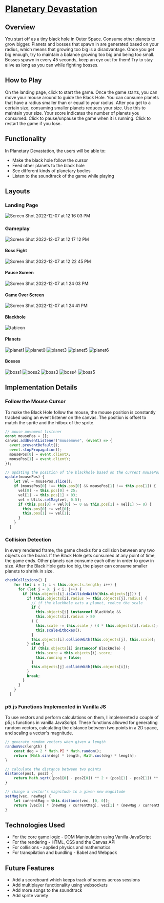 # [Planetary Devastation](https://t1lt.github.io/PlanetaryDevastation/)

## Overview

You start off as a tiny black hole in Outer Space. Consume other planets to grow bigger. Planets and bosses that spawn in are generated based on your radius, which means that growing too big is a disadvantage. Once you get big enough, try to maintain a balance growing too big and being too small. Bosses spawn in every 45 seconds, keep an eye out for them! Try to stay alive as long as you can while fighting bosses.

## How to Play
On the landing page, click to start the game. Once the game starts, you can move your mouse around to guide the Black Hole. You can consume planets that have a radius smaller than or equal to your radius. After you get to a certain size, consuming smaller planets reduces your size. Use this to maintain your size. Your score indicates the number of planets you consumed. Click to pause/unpause the game when it is running. Click to restart the game if you lose.

## Functionality

In Planetary Devastation, the users will be able to:

- Make the black hole follow the cursor
- Feed other planets to the black hole
- See different kinds of planetary bodies
- Listen to the soundtrack of the game while playing

## Layouts

### Landing Page

![Screen Shot 2022-12-07 at 12 16 03 PM](https://user-images.githubusercontent.com/65653163/206299128-a7f78163-d547-40ce-93df-d7d1119b021c.png)

### Gameplay

![Screen Shot 2022-12-07 at 12 17 12 PM](https://user-images.githubusercontent.com/65653163/206299179-f4147948-4f75-40f1-b6fc-4d116d89ebd7.png)

#### Boss Fight
![Screen Shot 2022-12-07 at 12 22 45 PM](https://user-images.githubusercontent.com/65653163/206299233-f6abe6d4-cfd3-49ca-92a7-14baa0167c7d.png)

#### Pause Screen
![Screen Shot 2022-12-07 at 1 24 03 PM](https://user-images.githubusercontent.com/65653163/206299405-65b743f6-3f53-4539-b6e2-501a43c15a7b.png)

#### Game Over Screen
![Screen Shot 2022-12-07 at 1 24 41 PM](https://user-images.githubusercontent.com/65653163/206299523-0988d1ae-1709-4b36-99e9-cb7f55d858d2.png)

#### Blackhole
![tabicon](https://user-images.githubusercontent.com/65653163/206314917-185f369c-c233-46fa-abb4-f0362d576585.png)

#### Planets
![planet1](https://user-images.githubusercontent.com/65653163/206314934-0e1c3d27-a1d7-454c-b8e5-35346b130447.png)
![planet0](https://user-images.githubusercontent.com/65653163/206314939-eafb2191-4b81-48ee-85ab-dedd12f2bfd4.png)
![planet3](https://user-images.githubusercontent.com/65653163/206314956-c7cd482f-c9ee-4c46-b6ee-f8ce9ce41ddd.png)
![planet5](https://user-images.githubusercontent.com/65653163/206314964-c53bfde7-2cb9-40b6-82b4-52e3471fcb85.png)
![planet6](https://user-images.githubusercontent.com/65653163/206314969-9a7d8b7d-4e17-458f-a14b-8f8e6126d373.png)

#### Bosses
![boss1](https://user-images.githubusercontent.com/65653163/206315045-32def41c-ec8d-4a20-a021-8e49384165f2.png)
![boss2](https://user-images.githubusercontent.com/65653163/206315063-4e2e391a-1d21-410c-9e5d-279b2ce0ab81.png)
![boss3](https://user-images.githubusercontent.com/65653163/206315068-11a595e8-01df-4ab5-b025-4d7380453461.png)
![boss4](https://user-images.githubusercontent.com/65653163/206315088-14012c2a-b665-4153-942f-4d7735358f76.png)
![boss5](https://user-images.githubusercontent.com/65653163/206315094-6e2adfd5-2adb-4acc-8739-a9a38e455ad2.png)

## Implementation Details

### Follow the Mouse Cursor
To make the Black Hole follow the mouse, the mouse position is constantly tracked using an event listener on the canvas. The position is offset to match the sprite and the hitbox of the sprite.
```javascript
// mouse movement listener
const mousePos = [];
canvas.addEventListener("mousemove", (event) => {
  event.preventDefault();
  event.stopPropagation();
  mousePos[0] = event.clientX;
  mousePos[1] = event.clientY;
});

// updating the position of the blackhole based on the current mousePos
update(mousePos) {
    let vel = mousePos.slice();
    if (mousePos[0] !== this.pos[0] && mousePos[1] !== this.pos[1]) {
      vel[0] -= this.pos[0] + 25;
      vel[1] -= this.pos[1] + 83;
      vel = Utils.setMag(vel, 0.5);
      if (this.pos[0] + vel[0] >= 0 && this.pos[1] + vel[1] >= 0) {
        this.pos[0] += vel[0];
        this.pos[1] += vel[1];
      }
    }
  }
```

### Collision Detection
In every rendered frame, the game checks for a collision between any two objects on the board. If the Black Hole gets consumed at any point of time, the game ends. Other planets can consume each other in order to grow in size. After the Black Hole gets too big, the player can consume smaller planets to shrink in size.
```javascript
checkCollisions() {
    for (let i = 1; i < this.objects.length; i++) {
      for (let j = 0; j < i; j++) {
        if (this.objects[i].isCollidedWith(this.objects[j])) {
          if (this.objects[i].radius >= this.objects[j].radius) {
            // if the blackhole eats a planet, reduce the scale
            if (
              this.objects[i] instanceof BlackHole &&
              this.objects[i].radius > 80
            ) {
              this.scale -= this.scale / (4 * this.objects[i].radius);
              this.scaleHitboxes();
            }
            this.objects[i].collideWith(this.objects[j], this.scale);
          } else {
            if (this.objects[i] instanceof BlackHole) {
              this.score = this.objects[i].score;
              this.running = false;
            }
            this.objects[j].collideWith(this.objects[i]);
          }
          break;
        }
      }
    }
  }
```

### p5.js Functions Implemented in Vanilla JS
To use vectors and perform calculations on them, I implemented a couple of p5.js functions in vanilla JavaScript. These functions allowed for generating random vectors, calculating the distance between two points in a 2D space, and scaling a vector's magnitude.
```javascript
// generate random vectors when given a length
randomVec(length) {
    const deg = 2 * Math.PI * Math.random();
    return [Math.sin(deg) * length, Math.cos(deg) * length];
}

// calculate the distance between two points
distance(pos1, pos2) {
    return Math.sqrt((pos1[0] - pos2[0]) ** 2 + (pos1[1] - pos2[1]) ** 2);
}

// change a vector's magnitude to a given new magnitude
setMag(vec, newMag) {
    let currentMag = this.distance(vec, [0, 0]);
    return [vec[0] * (newMag / currentMag), vec[1] * (newMag / currentMag)];
}
```

## Technologies Used

- For the core game logic - DOM Manipulation using Vanilla JavaScript
- For the rendering - HTML, CSS and the Canvas API
- For collisions - applied physics and mathematics
- For transpilation and bundling - Babel and Webpack


## Future Features

- Add a scoreboard which keeps track of scores across sessions
- Add multiplayer functionality using websockets
- Add more songs to the soundtrack
- Add sprite variety
